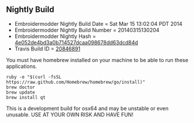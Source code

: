 
Nightly Build
------------------------------

* Embroidermodder Nightly Build Date = Sat Mar 15 13:02:04 PDT 2014
* Embroidermodder Nightly Build Number = 20140315130204
* Embroidermodder Nightly Hash = [4e052de4bd3a0b714527dcaa098678dd63dcd84d](https://github.com/Embroidermodder/Embroidermodder/commit/4e052de4bd3a0b714527dcaa098678dd63dcd84d)
* Travis Build ID = [20846891](https://travis-ci.org/Embroidermodder/Embroidermodder/builds/20846891)

You must have homebrew installed on your machine to be able to run these applications.
```
ruby -e "$(curl -fsSL https://raw.github.com/Homebrew/homebrew/go/install)"
brew doctor
brew update
brew install qt
```

This is a development build for osx64 and may be unstable or even unusable.
USE AT YOUR OWN RISK AND HAVE FUN!


